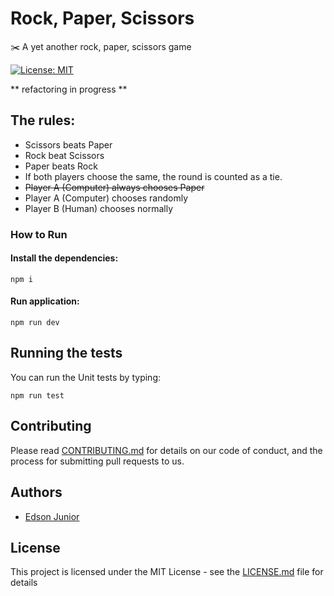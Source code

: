# Rock, Paper, Scissors

✂️ A yet another rock, paper, scissors game

[![License: MIT](https://img.shields.io/badge/License-MIT-yellow.svg)](LICENSE.md)

** refactoring in progress **

## The rules:

- Scissors beats Paper
- Rock beat Scissors
- Paper beats Rock
- If both players choose the same, the round is counted as a tie.
- ~~Player A (Computer) always chooses Paper~~
- Player A (Computer) chooses randomly
- Player B (Human) chooses normally

### How to Run

#### Install the dependencies:
```
npm i
```
#### Run application:
```
npm run dev
```

## Running the tests

You can run the Unit tests by typing:
```
npm run test
```

## Contributing

Please read [CONTRIBUTING.md](CONTRIBUTING.md) for details on our code of conduct, and the process for submitting pull requests to us.

## Authors

* [Edson Junior](https://github.com/edson-junior)

## License

This project is licensed under the MIT License - see the [LICENSE.md](LICENSE.md) file for details
